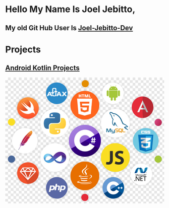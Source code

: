 # Hello My Name Is Joel Jebitto,
## My old Git Hub User Is [Joel-Jebitto-Dev](https://github.com/Joel-Jebitto-Dev)
# Projects
## [Android Kotlin Projects](https://github.com/JoeJebitto/Android-Kotlin)
![image.png](image.png)
